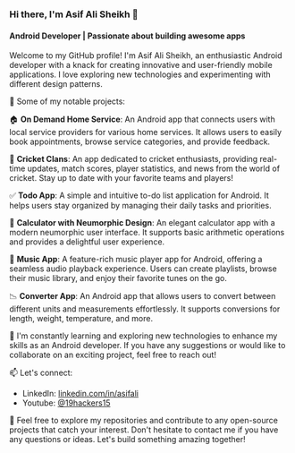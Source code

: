 ### Hi there, I'm Asif Ali Sheikh 👋

#### Android Developer | Passionate about building awesome apps

Welcome to my GitHub profile! I'm Asif Ali Sheikh, an enthusiastic Android developer with a knack for creating innovative and user-friendly mobile applications. I love exploring new technologies and experimenting with different design patterns.

🚀 Some of my notable projects:

🏠 **On Demand Home Service**: An Android app that connects users with local service providers for various home services. It allows users to easily book appointments, browse service categories, and provide feedback.

🏏 **Cricket Clans**: An app dedicated to cricket enthusiasts, providing real-time updates, match scores, player statistics, and news from the world of cricket. Stay up to date with your favorite teams and players!

✅ **Todo App**: A simple and intuitive to-do list application for Android. It helps users stay organized by managing their daily tasks and priorities.

🧮 **Calculator with Neumorphic Design**: An elegant calculator app with a modern neumorphic user interface. It supports basic arithmetic operations and provides a delightful user experience.

🎵 **Music App**: A feature-rich music player app for Android, offering a seamless audio playback experience. Users can create playlists, browse their music library, and enjoy their favorite tunes on the go.

📉 **Converter App**: An Android app that allows users to convert between different units and measurements effortlessly. It supports conversions for length, weight, temperature, and more.

🌱 I'm constantly learning and exploring new technologies to enhance my skills as an Android developer. If you have any suggestions or would like to collaborate on an exciting project, feel free to reach out!

📫 Let's connect:

- LinkedIn: [linkedin.com/in/asifali](https://www.linkedin.com/in/asif-ali-72546b224/)
- Youtube: [@19hackers15](https://www.youtube.com/channel/UCOagiV41T1XrnSiQJSgK68Q)

👀 Feel free to explore my repositories and contribute to any open-source projects that catch your interest. Don't hesitate to contact me if you have any questions or ideas. Let's build something amazing together!


